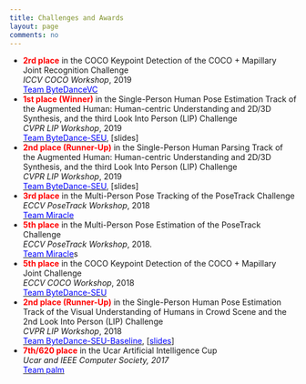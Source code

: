 ```yaml
---
title: Challenges and Awards
layout: page
comments: no
---
```


- <b><font color="red">2rd place</font></b> in the COCO Keypoint Detection of the COCO + Mapillary Joint Recognition Challenge <br>
<i>ICCV COCO Workshop</i>, 2019 <br>
<a href="http://cocodataset.org/#keypoints-leaderboard"><font color="blue">Team ByteDanceVC</font></a>
- <b><font color="red">1st place (Winner)</font></b> in the Single-Person Human Pose Estimation Track of the Augmented Human: Human-centric Understanding and 2D/3D Synthesis, and the third Look Into Person (LIP) Challenge <br>
<i>CVPR LIP Workshop</i>, 2019 <br>
<a href="https://vuhcs.github.io"><font color="blue">Team ByteDance-SEU</font></a>, [slides]
- <b><font color="red">2nd place (Runner-Up)</font></b> in the Single-Person Human Parsing Track of the Augmented Human: Human-centric Understanding and 2D/3D Synthesis, and the third Look Into Person (LIP) Challenge <br>
<i>CVPR LIP Workshop</i>, 2019 <br>
<a href="https://vuhcs.github.io"><font color="blue">Team ByteDance-SEU</font></a>, [slides]
- <b><font color="red">3rd place</font></b> in the Multi-Person Pose Tracking of the PoseTrack Challenge <br>
<i>ECCV PoseTrack Workshop</i>, 2018 <br>
<a href="https://posetrack.net/workshops/eccv2018/posetrack_eccv_2018_results.html"><font color="blue">Team Miracle</font></a>
- <b><font color="red">5th place</font></b> in the Multi-Person Pose Estimation of the PoseTrack Challenge <br>
<i>ECCV PoseTrack Workshop</i>, 2018. <br>
<a href="https://posetrack.net/workshops/eccv2018/posetrack_eccv_2018_results.html"><font color="blue">Team Miracle</font></a>s
- <b><font color="red">5th place</font></b> in the COCO Keypoint Detection of the COCO + Mapillary Joint Challenge <br>
<i>ECCV COCO Workshop</i>, 2018 <br>
<a href="http://cocodataset.org/#keypoints-leaderboard"><font color="blue">Team ByteDance-SEU</font></a>
- <b><font color="red">2nd place (Runner-Up)</font></b> in the Single-Person Human Pose Estimation Track of the Visual Understanding of Humans in Crowd Scene and the 2nd Look Into Person (LIP) Challenge <br>
<i>CVPR LIP Workshop</i>, 2018 <br>
<a href="http://sysu-hcp.net/lip/pose_lb.php?type=2"><font color="blue">Team ByteDance-SEU-Baseline</font></a>, [<a href="https://7color94.github.io/files/CVPR-18%20LIP.pdf"><font color="blue">slides</font></a>]
- <b><font color="red">7th/620 place</font></b> in the Ucar Artificial Intelligence Cup <br>
<i>Ucar and IEEE Computer Society, 2017</i> <br>
<a href="https://www.biendata.com/competition/UAI/final-leaderboard/"><font color="blue">Team palm</font></a>